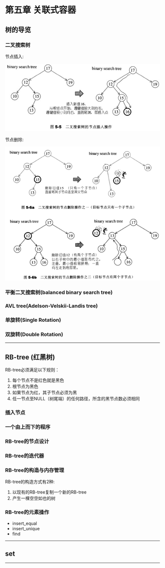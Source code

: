 # 第五章 关联式容器

## 树的导览

### 二叉搜索树

节点插入:

![](res/5-5.png)

节点删除:

![](res/5-6.png)

### 平衡二叉搜索树(balanced binary search tree)

### AVL tree(Adelson-Velskii-Landis tree)

### 单旋转(Single Rotation)

### 双旋转(Double Rotation)

---

## RB-tree (红黑树)

RB-tree必须满足以下规则：

1. 每个节点不是红色就是黑色
2. 根节点为黑色
3. 如果节点为红，其子节点必须为黑
4. 任一节点至NULL（树尾端）的任何路径，所含的黑节点数必须相同

### 插入节点

### 一个由上而下的程序

### RB-tree的节点设计

### RB-tree的迭代器

### RB-tree的构造与内存管理

RB-tree的构造方式有2种:

1. 以现有的RB-tree复制一个新的RB-tree
2. 产生一棵空空如也的树

### RB-tree的元素操作

- insert_equal
- insert_unique
- find

---

## set



---